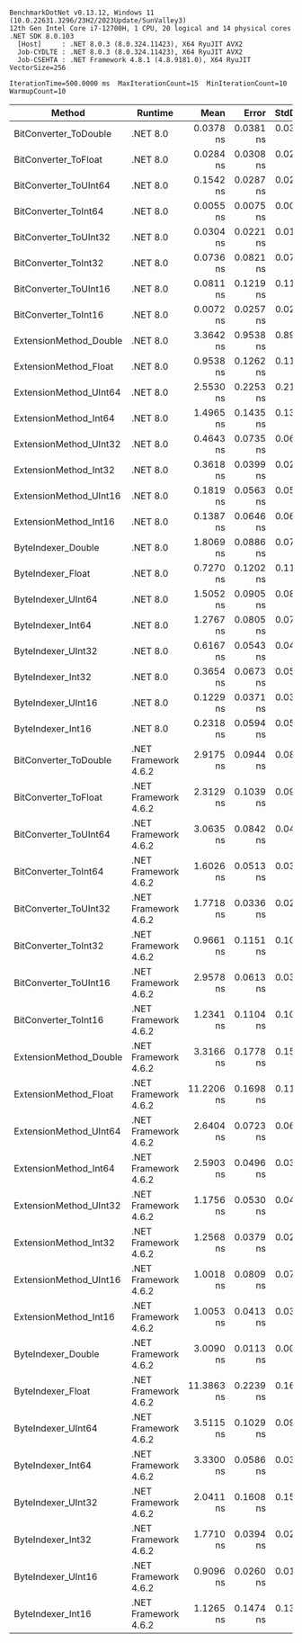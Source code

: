 ```

BenchmarkDotNet v0.13.12, Windows 11 (10.0.22631.3296/23H2/2023Update/SunValley3)
12th Gen Intel Core i7-12700H, 1 CPU, 20 logical and 14 physical cores
.NET SDK 8.0.103
  [Host]     : .NET 8.0.3 (8.0.324.11423), X64 RyuJIT AVX2
  Job-CYDLTE : .NET 8.0.3 (8.0.324.11423), X64 RyuJIT AVX2
  Job-CSEHTA : .NET Framework 4.8.1 (4.8.9181.0), X64 RyuJIT VectorSize=256

IterationTime=500.0000 ms  MaxIterationCount=15  MinIterationCount=10  
WarmupCount=10  

```

| Method                 | Runtime              |       Mean |     Error |    StdDev |     Median | Ratio | RatioSD |
|------------------------|----------------------|-----------:|----------:|----------:|-----------:|------:|--------:|
| BitConverter_ToDouble  | .NET 8.0             |  0.0378 ns | 0.0381 ns | 0.0338 ns |  0.0288 ns |     ? |       ? |
| BitConverter_ToFloat   | .NET 8.0             |  0.0284 ns | 0.0308 ns | 0.0273 ns |  0.0208 ns |     ? |       ? |
| BitConverter_ToUInt64  | .NET 8.0             |  0.1542 ns | 0.0287 ns | 0.0254 ns |  0.1581 ns |     ? |       ? |
| BitConverter_ToInt64   | .NET 8.0             |  0.0055 ns | 0.0075 ns | 0.0049 ns |  0.0068 ns |     ? |       ? |
| BitConverter_ToUInt32  | .NET 8.0             |  0.0304 ns | 0.0221 ns | 0.0131 ns |  0.0340 ns |     ? |       ? |
| BitConverter_ToInt32   | .NET 8.0             |  0.0736 ns | 0.0821 ns | 0.0768 ns |  0.0333 ns |     ? |       ? |
| BitConverter_ToUInt16  | .NET 8.0             |  0.0811 ns | 0.1219 ns | 0.1141 ns |  0.0000 ns |     ? |       ? |
| BitConverter_ToInt16   | .NET 8.0             |  0.0072 ns | 0.0257 ns | 0.0240 ns |  0.0000 ns |     ? |       ? |
| ExtensionMethod_Double | .NET 8.0             |  3.3642 ns | 0.9538 ns | 0.8921 ns |  2.9916 ns |     ? |       ? |
| ExtensionMethod_Float  | .NET 8.0             |  0.9538 ns | 0.1262 ns | 0.1118 ns |  0.9625 ns |     ? |       ? |
| ExtensionMethod_UInt64 | .NET 8.0             |  2.5530 ns | 0.2253 ns | 0.2108 ns |  2.4948 ns |     ? |       ? |
| ExtensionMethod_Int64  | .NET 8.0             |  1.4965 ns | 0.1435 ns | 0.1343 ns |  1.5010 ns |     ? |       ? |
| ExtensionMethod_UInt32 | .NET 8.0             |  0.4643 ns | 0.0735 ns | 0.0614 ns |  0.4593 ns |     ? |       ? |
| ExtensionMethod_Int32  | .NET 8.0             |  0.3618 ns | 0.0399 ns | 0.0288 ns |  0.3653 ns |     ? |       ? |
| ExtensionMethod_UInt16 | .NET 8.0             |  0.1819 ns | 0.0563 ns | 0.0526 ns |  0.1728 ns |     ? |       ? |
| ExtensionMethod_Int16  | .NET 8.0             |  0.1387 ns | 0.0646 ns | 0.0604 ns |  0.1319 ns |     ? |       ? |
| ByteIndexer_Double     | .NET 8.0             |  1.8069 ns | 0.0886 ns | 0.0786 ns |  1.8091 ns |     ? |       ? |
| ByteIndexer_Float      | .NET 8.0             |  0.7270 ns | 0.1202 ns | 0.1125 ns |  0.7282 ns |     ? |       ? |
| ByteIndexer_UInt64     | .NET 8.0             |  1.5052 ns | 0.0905 ns | 0.0802 ns |  1.4819 ns |     ? |       ? |
| ByteIndexer_Int64      | .NET 8.0             |  1.2767 ns | 0.0805 ns | 0.0753 ns |  1.2905 ns |     ? |       ? |
| ByteIndexer_UInt32     | .NET 8.0             |  0.6167 ns | 0.0543 ns | 0.0481 ns |  0.6017 ns |     ? |       ? |
| ByteIndexer_Int32      | .NET 8.0             |  0.3654 ns | 0.0673 ns | 0.0597 ns |  0.3473 ns |     ? |       ? |
| ByteIndexer_UInt16     | .NET 8.0             |  0.1229 ns | 0.0371 ns | 0.0329 ns |  0.1255 ns |     ? |       ? |
| ByteIndexer_Int16      | .NET 8.0             |  0.2318 ns | 0.0594 ns | 0.0527 ns |  0.2337 ns |     ? |       ? |
| BitConverter_ToDouble  | .NET Framework 4.6.2 |  2.9175 ns | 0.0944 ns | 0.0883 ns |  2.9025 ns |     ? |       ? |
| BitConverter_ToFloat   | .NET Framework 4.6.2 |  2.3129 ns | 0.1039 ns | 0.0972 ns |  2.2923 ns |     ? |       ? |
| BitConverter_ToUInt64  | .NET Framework 4.6.2 |  3.0635 ns | 0.0842 ns | 0.0440 ns |  3.0760 ns |     ? |       ? |
| BitConverter_ToInt64   | .NET Framework 4.6.2 |  1.6026 ns | 0.0513 ns | 0.0371 ns |  1.6175 ns |     ? |       ? |
| BitConverter_ToUInt32  | .NET Framework 4.6.2 |  1.7718 ns | 0.0336 ns | 0.0200 ns |  1.7684 ns |     ? |       ? |
| BitConverter_ToInt32   | .NET Framework 4.6.2 |  0.9661 ns | 0.1151 ns | 0.1077 ns |  0.9700 ns |     ? |       ? |
| BitConverter_ToUInt16  | .NET Framework 4.6.2 |  2.9578 ns | 0.0613 ns | 0.0320 ns |  2.9650 ns |     ? |       ? |
| BitConverter_ToInt16   | .NET Framework 4.6.2 |  1.2341 ns | 0.1104 ns | 0.1033 ns |  1.2084 ns |     ? |       ? |
| ExtensionMethod_Double | .NET Framework 4.6.2 |  3.3166 ns | 0.1778 ns | 0.1576 ns |  3.3412 ns |     ? |       ? |
| ExtensionMethod_Float  | .NET Framework 4.6.2 | 11.2206 ns | 0.1698 ns | 0.1123 ns | 11.2303 ns |     ? |       ? |
| ExtensionMethod_UInt64 | .NET Framework 4.6.2 |  2.6404 ns | 0.0723 ns | 0.0603 ns |  2.6219 ns |     ? |       ? |
| ExtensionMethod_Int64  | .NET Framework 4.6.2 |  2.5903 ns | 0.0496 ns | 0.0328 ns |  2.5827 ns |     ? |       ? |
| ExtensionMethod_UInt32 | .NET Framework 4.6.2 |  1.1756 ns | 0.0530 ns | 0.0443 ns |  1.1841 ns |     ? |       ? |
| ExtensionMethod_Int32  | .NET Framework 4.6.2 |  1.2568 ns | 0.0379 ns | 0.0226 ns |  1.2615 ns |     ? |       ? |
| ExtensionMethod_UInt16 | .NET Framework 4.6.2 |  1.0018 ns | 0.0809 ns | 0.0757 ns |  0.9719 ns |     ? |       ? |
| ExtensionMethod_Int16  | .NET Framework 4.6.2 |  1.0053 ns | 0.0413 ns | 0.0345 ns |  1.0018 ns |     ? |       ? |
| ByteIndexer_Double     | .NET Framework 4.6.2 |  3.0090 ns | 0.0113 ns | 0.0059 ns |  3.0096 ns |     ? |       ? |
| ByteIndexer_Float      | .NET Framework 4.6.2 | 11.3863 ns | 0.2239 ns | 0.1619 ns | 11.3198 ns |     ? |       ? |
| ByteIndexer_UInt64     | .NET Framework 4.6.2 |  3.5115 ns | 0.1029 ns | 0.0962 ns |  3.5029 ns |     ? |       ? |
| ByteIndexer_Int64      | .NET Framework 4.6.2 |  3.3300 ns | 0.0586 ns | 0.0349 ns |  3.3288 ns |     ? |       ? |
| ByteIndexer_UInt32     | .NET Framework 4.6.2 |  2.0411 ns | 0.1608 ns | 0.1504 ns |  2.0185 ns |     ? |       ? |
| ByteIndexer_Int32      | .NET Framework 4.6.2 |  1.7710 ns | 0.0394 ns | 0.0261 ns |  1.7681 ns |     ? |       ? |
| ByteIndexer_UInt16     | .NET Framework 4.6.2 |  0.9096 ns | 0.0260 ns | 0.0155 ns |  0.9048 ns |     ? |       ? |
| ByteIndexer_Int16      | .NET Framework 4.6.2 |  1.1265 ns | 0.1474 ns | 0.1378 ns |  1.1562 ns |     ? |       ? |
